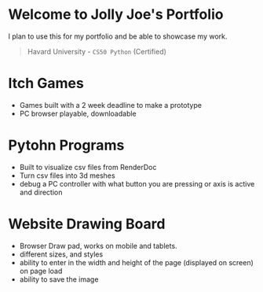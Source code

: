 # Welcome to Jolly Joe's Portfolio

I plan to use this for my portfolio and be able to showcase my work.

  > Havard University - `CS50 Python` (Certified)
# Itch Games  
  - Games built with a 2 week deadline to make a prototype
  - PC browser playable, downloadable
# Pytohn Programs
  - Built to visualize csv files from RenderDoc
  - Turn csv files into 3d meshes
  - debug a PC controller with what button you are pressing or axis is active and direction
# Website Drawing Board
  - Browser Draw pad, works on mobile and tablets.
  - different sizes, and styles
  - ability to enter in the width and height of the page (displayed on screen) on page load
  - ability to save the image
